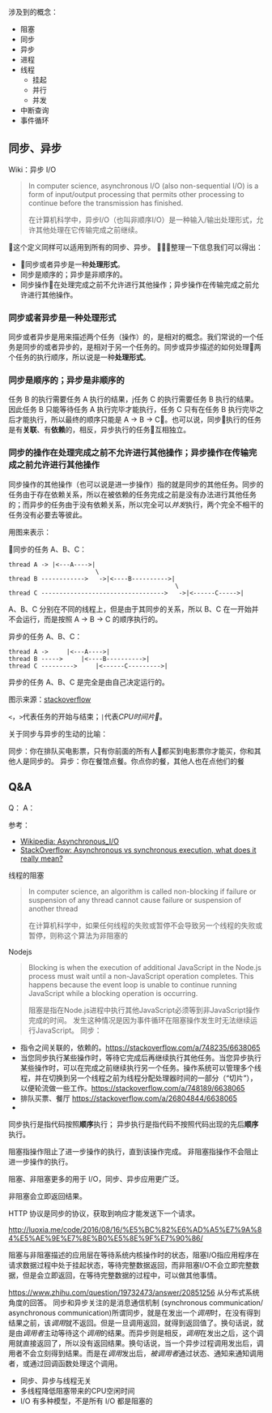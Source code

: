 涉及到的概念：
- 阻塞
- 同步
- 异步
- 进程
- 线程
    - 挂起
    - 并行
    - 并发
- 中断查询
- 事件循环

## 同步、异步

Wiki：异步 I/O
> In computer science, asynchronous I/O (also non-sequential I/O) is a form of input/output processing that permits other processing to continue before the transmission has finished.
> 
> 在计算机科学中，异步I/O（也叫非顺序I/O）是一种输入/输出处理形式，允许其他处理在它传输完成之前继续。

这个定义同样可以适用到所有的同步、异步。
整理一下信息我们可以得出：
- 同步或者异步是一种**处理形式**。
- 同步是顺序的；异步是非顺序的。
- 同步操作在处理完成之前不允许进行其他操作；异步操作在传输完成之前允许进行其他操作。

### 同步或者异步是一种**处理形式**


同步或者异步是用来描述两个任务（操作）的，是相对的概念。我们常说的一个任务是同步的或者异步的，是相对于另一个任务的。同步或异步描述的如何处理两个任务的执行顺序，所以说是一种**处理形式**。

### 同步是顺序的；异步是非顺序的

任务 B 的执行需要任务 A 执行的结果，j任务 C 的执行需要任务 B 执行的结果。因此任务 B 只能等待任务 A 执行完毕才能执行，任务 C 只有在任务 B 执行完毕之后才能执行，所以最终的顺序只能是 A -> B -> C。也可以说，同步执行的任务是有**关联**、有**依赖**的，相反，异步执行的任务互相独立。

### 同步的操作在处理完成之前不允许进行其他操作；异步操作在传输完成之前允许进行其他操作

同步操作的其他操作（也可以说是进一步操作）指的就是同步的其他任务。同步的任务由于存在依赖关系，所以在被依赖的任务完成之前是没有办法进行其他任务的；而异步的任务由于没有依赖关系，所以完全可以*并发*执行，两个完全不相干的任务没有必要去等彼此。

用图来表示：

同步的任务 A、B、C：
```
thread A -> |<---A---->|   
                        \  
thread B ------------>   ->|<----B---------->|   
                                              \   
thread C ---------------------------------->   ->|<------C----->| 
```
A、B、C 分别在不同的线程上，但是由于其同步的关系，所以 B、C 在一开始并不会运行，而是按照 A -> B -> C 的顺序执行的。

异步的任务 A、B、C：
```
thread A ->     |<---A---->|
thread B ----->     |<----B---------->| 
thread C --------->     |<------C--------->|
```

异步的任务 A、B、C 是完全是由自己决定运行的。

图示来源：[stackoverflow
](https://stackoverflow.com/a/748235/6638065)

`<`，`>`代表任务的开始与结束；`|`代表*CPU时间片*。

关于同步与异步的生动的比喻：

同步：你在排队买电影票，只有你前面的所有人都买到电影票你才能买，你和其他人是同步的。
异步：你在餐馆点餐。你点你的餐，其他人也在点他们的餐





## Q&A

Q：
A：

参考：
- [Wikipedia: Asynchronous_I/O](https://en.wikipedia.org/wiki/Asynchronous_I/O)
- [StackOverflow: Asynchronous vs synchronous execution, what does it really mean?
](https://stackoverflow.com/questions/748175/asynchronous-vs-synchronous-execution-what-does-it-really-mean)

线程的阻塞
> In computer science, an algorithm is called non-blocking if failure or suspension of any thread cannot cause failure or suspension of another thread
>
> 在计算机科学中，如果任何线程的失败或暂停不会导致另一个线程的失败或暂停，则称这个算法为非阻塞的

Nodejs

> Blocking is when the execution of additional JavaScript in the Node.js process must wait until a non-JavaScript operation completes. This happens because the event loop is unable to continue running JavaScript while a blocking operation is occurring.
> 
> 阻塞是指在Node.js进程中执行其他JavaScript必须等到非JavaScript操作完成的时间。 发生这种情况是因为事件循环在阻塞操作发生时无法继续运行JavaScript。
同步：
- 指令之间关联的，依赖的。https://stackoverflow.com/a/748235/6638065
- 当您同步执行某些操作时，等待它完成后再继续执行其他任务。当您异步执行某些操作时，可以在完成之前继续执行另一个任务。操作系统可以管理多个线程，并在切换到另一个线程之前为线程分配处理器时间的一部分（“切片”），以便轮流做一些工作。https://stackoverflow.com/a/748189/6638065
- 排队买票、餐厅 https://stackoverflow.com/a/26804844/6638065
- 
同步执行是指代码按照**顺序**执行；
异步执行是指代码不按照代码出现的先后**顺序**执行。

阻塞指操作阻止了进一步操作的执行，直到该操作完成。
非阻塞指操作不会阻止进一步操作的执行。

阻塞、非阻塞更多的用于 I/O，同步、异步应用更广泛。

非阻塞会立即返回结果。

HTTP 协议是同步的协议，获取到响应才能发送下一个请求。

http://luoxia.me/code/2016/08/16/%E5%BC%82%E6%AD%A5%E7%9A%84%E5%AE%9E%E7%8E%B0%E5%8E%9F%E7%90%86/

阻塞与非阻塞描述的应用层在等待系统内核操作时的状态，阻塞I/O指应用程序在请求数据过程中处于挂起状态，等待完整数据返回，而非阻塞I/O不会立即完整数据，但是会立即返回，在等待完整数据的过程中，可以做其他事情。

https://www.zhihu.com/question/19732473/answer/20851256
从分布式系统角度的回答。
同步和异步关注的是消息通信机制 (synchronous communication/ asynchronous communication)所谓同步，就是在发出一个*调用*时，在没有得到结果之前，该*调用*就不返回。但是一旦调用返回，就得到返回值了。换句话说，就是由*调用者*主动等待这个*调用*的结果。而异步则是相反，*调用*在发出之后，这个调用就直接返回了，所以没有返回结果。换句话说，当一个异步过程调用发出后，调用者不会立刻得到结果。而是在*调用*发出后，*被调用者*通过状态、通知来通知调用者，或通过回调函数处理这个调用。



- 同步、异步与线程无关
- 多线程降低阻塞带来的CPU空闲时间
- I/O 有多种模型，不是所有 I/O 都是阻塞的